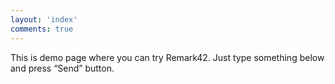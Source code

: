 ```yaml
---
layout: 'index'
comments: true
---
```


This is demo page where you can try Remark42. Just type something below and press “Send” button.
